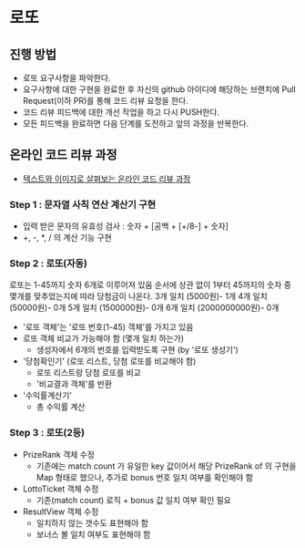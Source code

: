# 로또
## 진행 방법
* 로또 요구사항을 파악한다.
* 요구사항에 대한 구현을 완료한 후 자신의 github 아이디에 해당하는 브랜치에 Pull Request(이하 PR)를 통해 코드 리뷰 요청을 한다.
* 코드 리뷰 피드백에 대한 개선 작업을 하고 다시 PUSH한다.
* 모든 피드백을 완료하면 다음 단계를 도전하고 앞의 과정을 반복한다.

## 온라인 코드 리뷰 과정
* [텍스트와 이미지로 살펴보는 온라인 코드 리뷰 과정](https://github.com/next-step/nextstep-docs/tree/master/codereview)

### Step 1 : 문자열 사칙 연산 계산기 구현
- 입력 받은 문자의 유효성 검사 : 숫자 + [공백 + [+/8-] + 숫자]
- +, -, *, / 의 계산 기능 구현

### Step 2 : 로또(자동)
로또는 1-45까지 숫자 6개로 이루어져 있음
순서에 상관 없이 1부터 45까지의 숫자 중 몇개를 맞추었는지에 따라 당첨금이 나온다.
3개 일치 (5000원)- 1개
4개 일치 (50000원)- 0개
5개 일치 (1500000원)- 0개
6개 일치 (2000000000원)- 0개

* '로또 객체'는 '로또 번호(1-45) 객체'를 가지고 있음
* 로또 객체 비교가 가능해야 함 (몇개 일치 하는가)
  * 생성자에서 6개의 번호를 입력받도록 구현 (by '로또 생성기')
* '당첨확인기' (로또 리스트, 당첨 로또를 비교해야 함)
  * 로또 리스트랑 당첨 로또를 비교
  * '비교결과 객체'를 반환
* '수익률계산기'
  * 총 수익률 계산

### Step 3 : 로또(2등)
* PrizeRank 객체 수정
  * 기존에는 match count 가 유일한 key 값이어서 해당 PrizeRank of 의 구현을 Map 형태로 했으나, 추가로 bonus 번호 일치 여부를 확인해야 함
* LottoTicket 객체 수정
  * 기존(match count) 로직 + bonus 값 일치 여부 확인 필요
* ResultView 객체 수정
  * 일치하지 않는 갯수도 표현해야 함
  * 보너스 볼 일치 여부도 표현해야 함